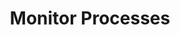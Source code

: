 ---
sidebar_position: 3
title: "Monitor Processes"
sidebar_label: "Monitor Processes"
description: "Track process activity in Alpine Linux systems - view running processes, analyze process resource usage, identify process relationships, and troubleshoot process issues."
keywords:
  - "alpine process monitoring"
  - "process tracking"
  - "process analysis"
  - "resource usage"
  - "process inspection"
tags:
  - alpine
  - process-monitoring
  - process-tracking
  - monitoring
  - analysis
slug: /linux/alpine/administration/process-management/monitor-processes
---
